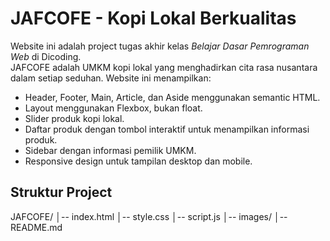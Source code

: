 # JAFCOFE - Kopi Lokal Berkualitas

Website ini adalah project tugas akhir kelas *Belajar Dasar Pemrograman Web* di Dicoding.  
JAFCOFE adalah UMKM kopi lokal yang menghadirkan cita rasa nusantara dalam setiap seduhan. Website ini menampilkan:

- Header, Footer, Main, Article, dan Aside menggunakan semantic HTML.
- Layout menggunakan Flexbox, bukan float.
- Slider produk kopi lokal.
- Daftar produk dengan tombol interaktif untuk menampilkan informasi produk.
- Sidebar dengan informasi pemilik UMKM.
- Responsive design untuk tampilan desktop dan mobile.

## Struktur Project

JAFCOFE/
│-- index.html
│-- style.css
│-- script.js
│-- images/
│-- README.md

